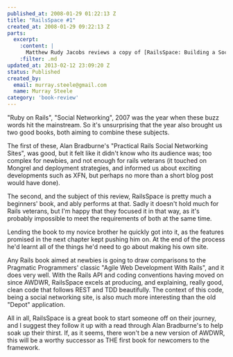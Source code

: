 ```yaml
--- 
published_at: 2008-01-29 01:22:13 Z
title: "RailsSpace #1"
created_at: 2008-01-29 09:22:13 Z
parts: 
  excerpt:
    :content: |
      Matthew Rudy Jacobs reviews a copy of [RailsSpace: Building a Social Networking Website with Ruby on Rails](http://railsspace.com/) by [Michael Hartl](http://michaelhartl.com/) and [Aurelius Prochazka](http://aure.com/) published by [Addison-Wesley](http://www.informit.com/imprint/index.aspx?st=61085) as part of their [Professional Ruby Series](http://www.informit.com/promotions/promotion.aspx?promo=135393).
    :filter: .md
updated_at: 2013-02-12 23:09:20 Z
status: Published
created_by: 
  email: murray.steele@gmail.com
  name: Murray Steele
category: 'book-review'
---
```


"Ruby on Rails", "Social Networking", 2007 was the year when these buzz words hit the mainstream.  So it's unsurprising that the year also brought us two good books, both aiming to combine these subjects.

The first of these, Alan Bradburne's "Practical Rails Social Networking Sites", was good, but it felt like it didn't know who its audience was; too complex for newbies, and not enough for rails veterans (it touched on Mongrel and deployment strategies, and informed us about exciting developments such as XFN, but perhaps no more than a short blog post would have done).

The second, and the subject of this review, RailsSpace is pretty much a beginners' book, and ably performs at that.  Sadly it doesn't hold much for Rails veterans, but I'm happy that they focused it in that way, as it's probably impossible to meet the requirements of both at the same time.  

Lending the book to my novice brother he quickly got into it, as the features promised in the next chapter kept pushing him on.  At the end of the process he'd learnt all of the things he'd need to go about making his own site.

Any Rails book aimed at newbies is going to draw comparisons to the Pragmatic Programmers' classic "Agile Web Development With Rails", and it does very well. With the Rails API and coding conventions having moved on since AWDWR, RailsSpace excels at producing, and explaining, really good, clean code that follows REST and TDD beautifully.  The context of this code, being a social networking site, is also much more interesting than the old "Depot" application.

All in all, RailsSpace is a great book to start someone off on their journey, and I suggest they follow it up with a read through Alan Bradburne's to help soak up their thirst.  If, as it seems, there won't be a new version of AWDWR, this will be a worthy successor as THE first book for newcomers to the framework.


